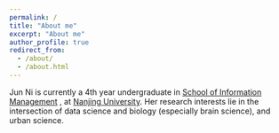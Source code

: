 ```yaml
---
permalink: /
title: "About me"
excerpt: "About me"
author_profile: true
redirect_from: 
  - /about/
  - /about.html
---
```


Jun Ni is currently a 4th year undergraduate in [School of Information Management](https://im.nju.edu.cn/main.htm) , at [Nanjing University](https://www.nju.edu.cn/). Her research interests lie in the intersection of data science and biology (especially brain science), and urban science.
